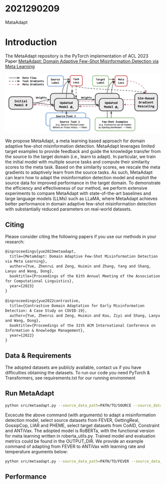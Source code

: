 # 2021290209
MataAdapt
# Introduction

The MetaAdapt repository is the PyTorch implementation of ACL 2023 Paper [MetaAdapt: Domain Adaptive Few-Shot Misinformation Detection via Meta Learning](https://arxiv.org/abs/2305.12692)

<img src=pics/intro.png>

We propose MetaAdapt, a meta learning based approach for domain adaptive few-shot misinformation detection. MetaAdapt leverages limited target examples to provide feedback and guide the knowledge transfer from the source to the target domain (i.e., learn to adapt). In particular, we train the initial model with multiple source tasks and compute their similarity scores to the meta task. Based on the similarity scores, we rescale the meta gradients to adaptively learn from the source tasks. As such, MetaAdapt can learn how to adapt the misinformation detection model and exploit the source data for improved performance in the target domain. To demonstrate the efficiency and effectiveness of our method, we perform extensive experiments to compare MetaAdapt with state-of-the-art baselines and large language models (LLMs) such as LLaMA, where MetaAdapt achieves better performance in domain adaptive few-shot misinformation detection with substantially reduced parameters on real-world datasets.


## Citing 

Please consider citing the following papers if you use our methods in your research:
```
@inproceedings{yue2023metaadapt,
  title={MetaAdapt: Domain Adaptive Few-Shot Misinformation Detection via Meta Learning},
  author={Yue, Zhenrui and Zeng, Huimin and Zhang, Yang and Shang, Lanyu and Wang, Dong},
  booktitle={Proceedings of the 61th Annual Meeting of the Association for Computational Linguistics},
  year={2023}
}

@inproceedings{yue2022contrastive,
  title={Contrastive Domain Adaptation for Early Misinformation Detection: A Case Study on COVID-19},
  author={Yue, Zhenrui and Zeng, Huimin and Kou, Ziyi and Shang, Lanyu and Wang, Dong},
  booktitle={Proceedings of the 31th ACM International Conference on Information & Knowledge Management},
  year={2022}
}
```


## Data & Requirements

The adopted datasets are publicly available, contact us if you have difficulties obtaining the datasets. To run our code you need PyTorch & Transformers, see requirements.txt for our running environment


## Run MetaAdapt

```bash
python src/metaadapt.py --source_data_path=PATH/TO/SOURCE --source_data_type=SOURCE_DATASET --target_data_path=PATH/TO/TARGET --target_data_type=TARGET_DATASET --output_dir=OUTPUT_DIR;
```
Excecute the above command (with arguments) to adapt a misinformation detection model, select source datasets from FEVER, GettingReal, GossipCop, LIAR and PHEME, select target datasets from CoAID, Constraint and ANTiVax. The adopted model is RoBERTa, with the functional version for meta learning written in roberta_utils.py. Trained model and evaluation metrics could be found in the OUTPUT_DIR. We provide an example command of adapting from FEVER to ANTiVax with learning rate and temperature arguments below:

```bash
python src/metaadapt.py --source_data_path=PATH/TO/FEVER --source_data_type=fever --target_data_path=PATH/TO/ANTiVax --target_data_type=antivax --learning_rate_meta=1e-5 --learning_rate_learner=1e-5 --softmax_temp=0.1 --output_dir=fever2antivax;
```


## Performance
